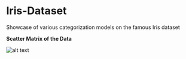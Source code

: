 # Iris-Dataset
Showcase of various categorization models on the famous Iris dataset

<b>Scatter Matrix of the Data</b>


![alt text](https://i.imgur.com/C7u8kgm.png)
